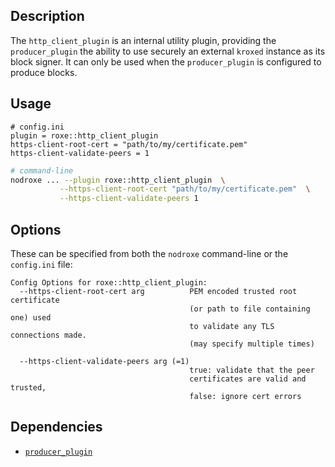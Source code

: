 ## Description

The `http_client_plugin`  is an internal utility plugin, providing the `producer_plugin` the ability to use securely an external `kroxed` instance as its block signer. It can only be used when the `producer_plugin` is configured to produce blocks.

## Usage

```console
# config.ini
plugin = roxe::http_client_plugin
https-client-root-cert = "path/to/my/certificate.pem"
https-client-validate-peers = 1
```
```sh
# command-line
nodroxe ... --plugin roxe::http_client_plugin  \
           --https-client-root-cert "path/to/my/certificate.pem"  \
           --https-client-validate-peers 1
```

## Options

These can be specified from both the `nodroxe` command-line or the `config.ini` file:

```console
Config Options for roxe::http_client_plugin:
  --https-client-root-cert arg          PEM encoded trusted root certificate 
                                        (or path to file containing one) used 
                                        to validate any TLS connections made.  
                                        (may specify multiple times)
                                        
  --https-client-validate-peers arg (=1)
                                        true: validate that the peer 
                                        certificates are valid and trusted, 
                                        false: ignore cert errors
```

## Dependencies

* [`producer_plugin`](../producer_plugin/index.md)
